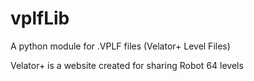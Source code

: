 # vplfLib
A python module for .VPLF files (Velator+ Level Files)

Velator+ is a website created for sharing Robot 64 levels

